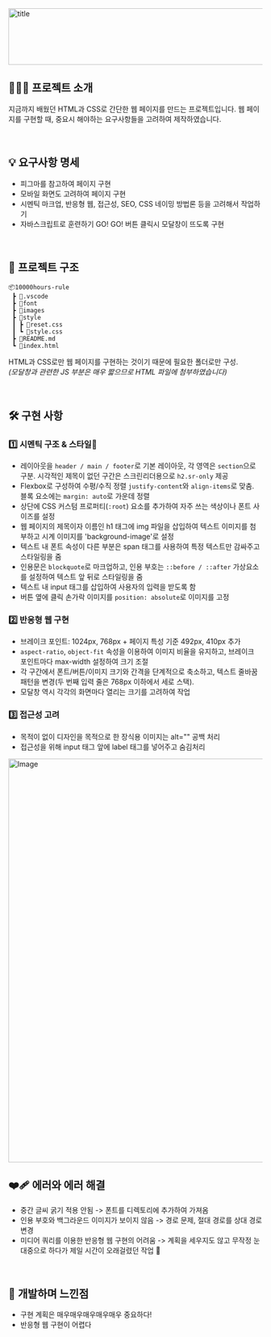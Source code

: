 <img width="564" height="112" alt="title" src="https://github.com/user-attachments/assets/ae5dd823-eeb7-46de-bf81-c482098e044b" />

## 👩🏻‍🏫 프로젝트 소개

지금까지 배웠던 HTML과 CSS로 간단한 웹 페이지를 만드는 프로젝트입니다. 
웹 페이지를 구현할 때, 중요시 해야하는 요구사항들을 고려하여 제작하였습니다.

<br/>

## 💡 요구사항 명세

  * 피그마를 참고하여 페이지 구현
  * 모바일 화면도 고려하여 페이지 구현
  * 시멘틱 마크업, 반응형 웹, 접근성, SEO, CSS 네이밍 방법론 등을 고려해서 작업하기
  * 자바스크립트로 훈련하기 GO! GO! 버튼 클릭시 모달창이 뜨도록 구현
    
<br/>

## 📁 프로젝트 구조

```
📦10000hours-rule
 ┣ 📂.vscode
 ┣ 📂font
 ┣ 📂images
 ┣ 📂style
 ┃ ┣ 📜reset.css
 ┃ ┗ 📜style.css
 ┣ 📜README.md
 ┗ 📜index.html
```
HTML과 CSS로만 웹 페이지를 구현하는 것이기 때문에 필요한 폴더로만 구성. <br/>
_(모달창과 관련한 JS 부분은 매우 짧으므로 HTML 파일에 첨부하였습니다)_

<br/>

## 🛠️ 구현 사항

### 1️⃣ 시멘틱 구조 & 스타일

  * 레이아웃을 `header / main / footer`로 기본 레이아웃, 각 영역은 `section`으로 구분. 시각적인 제목이 없던 구간은 스크린리더용으로 `h2.sr-only` 제공
  * Flexbox로 구성하여 수평/수직 정렬 `justify-content`와 `align-items`로 맞춤. 블록 요소에는 `margin: auto`로 가운데 정렬
  * 상단에 CSS 커스텀 프로퍼티(`:root`) 요소를 추가하여 자주 쓰는 색상이나 폰트 사이즈를 설정
  * 웹 페이지의 제목이자 이름인 h1 태그에 img 파일을 삽입하여 텍스트 이미지를 첨부하고 시계 이미지를 'background-image'로 설정
  * 텍스트 내 폰트 속성이 다른 부분은 span 태그를 사용하여 특정 텍스트만 감싸주고 스타일링을 줌
  * 인용문은 `blockquote`로 마크업하고, 인용 부호는 `::before / ::after` 가상요소를 설정하여 텍스트 앞 뒤로 스타일링을 줌
  * 텍스트 내 input 태그를 삽입하여 사용자의 입력을 받도록 함 
  * 버튼 옆에 클릭 손가락 이미지를 `position: absolute`로 이미지를 고정

### 2️⃣ 반응형 웹 구현

  * 브레이크 포인트: 1024px, 768px + 페이지 특성 기준 492px, 410px 추가
  * `aspect-ratio`, `object-fit` 속성을 이용하여 이미지 비율을 유지하고, 브레이크 포인트마다 max-width 설정하여 크기 조절
  * 각 구간에서 폰트/버튼/이미지 크기와 간격을 단계적으로 축소하고, 텍스트 줄바꿈 패턴을 변경(두 번째 입력 줄은 768px 이하에서 세로 스택).
  * 모달창 역시 각각의 화면마다 열리는 크기를 고려하여 작업

### 3️⃣ 접근성 고려

  * 목적이 없이 디자인을 목적으로 한 장식용 이미지는 alt="" 공백 처리
  * 접근성을 위해 input 태그 앞에 label 태그를 넣어주고 숨김처리

<img width="800" height="800" alt="Image" src="https://github.com/user-attachments/assets/89f84eec-a43a-41e6-be98-9c53ae34a8ac" />
<br/>

## ❤️‍🩹 에러와 에러 해결

  * 중간 글씨 굵기 적용 안됨 -> 폰트를 디렉토리에 추가하여 가져옴
  * 인용 부호와 백그라운드 이미지가 보이지 않음 -> 경로 문제, 절대 경로를 상대 경로 변경
  * 미디어 쿼리를 이용한 반응형 웹 구현의 어려움 -> 계획을 세우지도 않고 무작정 눈대중으로 하다가 제일 시간이 오래걸렸던 작업 🥹
    
<br/>

## 💞 개발하며 느낀점
  * 구현 계획은 매우매우매우매우매우 중요하다!
  * 반응형 웹 구현이 어렵다
